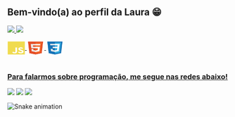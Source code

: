  ## Bem-vindo(a) ao perfil da Laura 😁

 <div>
 <div>
   <a href="https://github.com/lauratlcarvalho">
   <img height="180em" src="https://github-readme-stats-beta-eight-79.vercel.app/api?username=lauratlcarvalho&show_icons=true&theme=tokyonight&include_all_commits=true&count_private=true"/>
   <img height="180em" src="https://github-readme-stats-beta-eight-79.vercel.app/api/top-langs/?username=lauratlcarvalho&layout=compact&langs_count=6&theme=tokyonight"/>

</div>
<div style="display: inline_block"><br>
  <img align="center" alt="Js" height="30" width="40" src="https://raw.githubusercontent.com/devicons/devicon/master/icons/javascript/javascript-plain.svg">
  <img align="center" alt="HTML" height="30" width="40" src="https://raw.githubusercontent.com/devicons/devicon/master/icons/html5/html5-original.svg">
  <img align="center" alt="CSS" height="30" width="40" src="https://raw.githubusercontent.com/devicons/devicon/master/icons/css3/css3-original.svg">
</div>
 <br>
  
   ### Para falarmos sobre programação, me segue nas redes abaixo!
 
<div> 
  <a href="https://instagram.com/lauratlcarvalho" target="_blank"><img src="https://img.shields.io/badge/-Instagram-%23E4405F?style=for-the-badge&logo=instagram&logoColor=white" target="_blank"></a>
  <a href = "mailto:lauratlcarvalho@gmail.com"><img src="https://img.shields.io/badge/-Gmail-%23333?style=for-the-badge&logo=gmail&logoColor=white" target="_blank"></a>
  <a href="https://www.linkedin.com/in/laura-teixeira-lisbão-de-carvalho" target="_blank"><img src="https://img.shields.io/badge/-LinkedIn-%230077B5?style=for-the-badge&logo=linkedin&logoColor=white" target="_blank"></a> 
 
  ![Snake animation](https://github.com/lauratlcarvalho/lauratlcarvalho/blob/output/github-contribution-grid-snake.svg)

</div>
